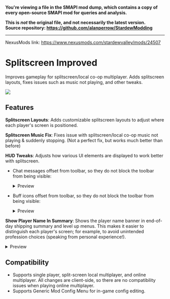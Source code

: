 **You're viewing a file in the SMAPI mod dump, which contains a copy of every open-source SMAPI mod
for queries and analysis.**

**This is _not_ the original file, and not necessarily the latest version.**  
**Source repository: https://github.com/alanperrow/StardewModding**

----

NexusMods link: https://www.nexusmods.com/stardewvalley/mods/24507

# Splitscreen Improved
Improves gameplay for splitscreen/local co-op multiplayer. Adds splitscreen layouts, fixes issues such as music not playing, and other tweaks.

![](https://i.imgur.com/rg0XCY0.png)

## Features
**Splitscreen Layouts**: Adds customizable splitscreen layouts to adjust where each player's screen is positioned.

**Splitscreen Music Fix**: Fixes issue with splitscreen/local co-op music not playing & suddenly stopping. (Not a perfect fix, but works much better than before)

**HUD Tweaks**: Adjusts how various UI elements are displayed to work better with splitscreen.
 - Chat messages offset from toolbar, so they do not block the toolbar from being visible:
   <details><summary>Preview</summary>
   
   BEFORE:
   ![](https://i.imgur.com/9t8g9qC.png)

   AFTER:
   ![](https://i.imgur.com/8HABqC3.png)
   </details>
 - Buff icons offset from toolbar, so they do not block the toolbar from being visible:
   <details><summary>Preview</summary>﻿

   BEFORE:
   ![](https://i.imgur.com/9tfhajt.png)

   AFTER:
   ![](https://i.imgur.com/XeZMlxy.png)
   </details>
**Show Player Name In Summary**: Shows the player name banner in end-of-day shipping summary and level up menus. This makes it easier to distinguish each player's screen; for example, to avoid unintended profession choices (speaking from personal experience!).
<details><summary>Preview</summary>

  ![](https://i.imgur.com/sTp58Od.png)
</details>

## Compatibility
 - Supports single player, split-screen local multiplayer, and online multiplayer. All changes are client-side, so there are no compatibility issues when playing online multiplayer.
 - Supports Generic Mod Config Menu﻿ for in-game config editing.
